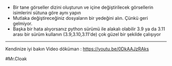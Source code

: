 
* Bir tane görseller dizini oluşturun ve içine değiştirilecek görsellerin isimlerini sütuna göre aynı yapın
* Mutlaka değiştireceğiniz dosyaların bir yedeğini alın. Çünkü geri gelmiyor. 
* Başka bir hata alıyorsanız python sürümü ile alakalı olabilir 3.9 ya da 3.11 arası bir sürüm kullanın (3.9,3.10,3.11'de) çok güzel bir şekilde çalışıyor

*****
Kendinize iyi bakın
Video döküman : https://youtu.be/0DkAAJzRAks

#Mr.Cloak
